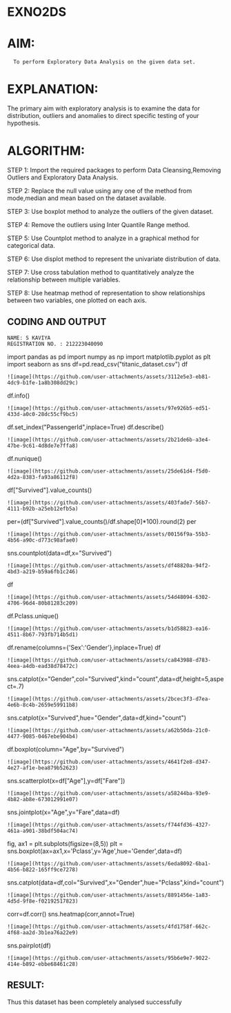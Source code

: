 # EXNO2DS
# AIM:
      To perform Exploratory Data Analysis on the given data set.
      
# EXPLANATION:
  The primary aim with exploratory analysis is to examine the data for distribution, outliers and anomalies to direct specific testing of your hypothesis.
  
# ALGORITHM:
STEP 1: Import the required packages to perform Data Cleansing,Removing Outliers and Exploratory Data Analysis.

STEP 2: Replace the null value using any one of the method from mode,median and mean based on the dataset available.

STEP 3: Use boxplot method to analyze the outliers of the given dataset.

STEP 4: Remove the outliers using Inter Quantile Range method.

STEP 5: Use Countplot method to analyze in a graphical method for categorical data.

STEP 6: Use displot method to represent the univariate distribution of data.

STEP 7: Use cross tabulation method to quantitatively analyze the relationship between multiple variables.

STEP 8: Use heatmap method of representation to show relationships between two variables, one plotted on each axis.

## CODING AND OUTPUT
```
NAME: S KAVIYA
REGISTRATION NO. : 212223040090
```
import pandas as pd
import numpy as np
import matplotlib.pyplot as plt
import seaborn as sns
df=pd.read_csv("titanic_dataset.csv")
df
```
![image](https://github.com/user-attachments/assets/3112e5e3-eb81-4dc9-b1fe-1a8b308dd29c)
```
df.info()
```
![image](https://github.com/user-attachments/assets/97e926b5-ed51-433d-a0c0-28dc55cf9bc5)
```
df.set_index("PassengerId",inplace=True)
df.describe()
```
![image](https://github.com/user-attachments/assets/2b21de6b-a3e4-47be-9c61-4d8de7e7ffa8)
```
df.nunique()
```
![image](https://github.com/user-attachments/assets/25de61d4-f5d0-4d2a-8383-fa93a86112f8)
```
df["Survived"].value_counts()
```
![image](https://github.com/user-attachments/assets/403fade7-56b7-4111-b92b-a25eb12efb5a)
```
per=(df["Survived"].value_counts()/df.shape[0]*100).round(2)
per
```
![image](https://github.com/user-attachments/assets/00156f9a-55b3-4b56-a90c-d773c98afae0)
```
sns.countplot(data=df,x="Survived")
```
![image](https://github.com/user-attachments/assets/df48820a-94f2-4bd3-a219-b59a6fb1c246)
```
df
```
![image](https://github.com/user-attachments/assets/54d48094-6302-4706-96d4-80b81283c209)
```
df.Pclass.unique()
```
![image](https://github.com/user-attachments/assets/b1d58823-ea16-4511-8b67-793fb714b5d1)
```
df.rename(columns={'Sex':'Gender'},inplace=True)
df
```
![image](https://github.com/user-attachments/assets/ca843988-d783-4eea-a4db-ead38d78472c)
```
sns.catplot(x="Gender",col="Survived",kind="count",data=df,height=5,aspect=.7)
```
![image](https://github.com/user-attachments/assets/2bcec3f3-d7ea-4e6b-8c4b-2659e59911b8)
```
sns.catplot(x="Survived",hue="Gender",data=df,kind="count")
```
![image](https://github.com/user-attachments/assets/a62b50da-21c0-4477-9085-0467ebe904b4)
```
df.boxplot(column="Age",by="Survived")
```
![image](https://github.com/user-attachments/assets/4641f2e8-d347-4e27-af1e-bea879b52623)
```
sns.scatterplot(x=df["Age"],y=df["Fare"])
```
![image](https://github.com/user-attachments/assets/a58244ba-93e9-4b82-ab8e-673012991e07)
```
sns.jointplot(x="Age",y="Fare",data=df)
```
![image](https://github.com/user-attachments/assets/f744fd36-4327-461a-a901-38bdf504ac74)
```
fig, ax1 = plt.subplots(figsize=(8,5))
plt = sns.boxplot(ax=ax1,x='Pclass',y='Age',hue='Gender',data=df)
```
![image](https://github.com/user-attachments/assets/6eda8092-6ba1-4b56-b822-165ff9ce7278)
```
sns.catplot(data=df,col="Survived",x="Gender",hue="Pclass",kind="count")
```
![image](https://github.com/user-attachments/assets/8891456e-1a83-4d5d-9f8e-f02192517823)
```
corr=df.corr()
sns.heatmap(corr,annot=True)
```
![image](https://github.com/user-attachments/assets/4fd1758f-662c-4f68-aa2d-3b1ea76a22e9)
```
sns.pairplot(df)
```
![image](https://github.com/user-attachments/assets/95b6e9e7-9022-414e-b892-ebbe68461c28)
```
## RESULT:
Thus this dataset has been completely analysed successfully


